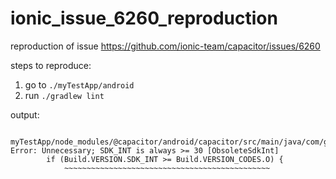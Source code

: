 # ionic_issue_6260_reproduction
reproduction of issue https://github.com/ionic-team/capacitor/issues/6260

steps to reproduce:

1. go to `./myTestApp/android`
2. run `./gradlew lint`

output:

<pre><code>
myTestApp/node_modules/@capacitor/android/capacitor/src/main/java/com/getcapacitor/Bridge.java:324: Error: Unnecessary; SDK_INT is always >= 30 [ObsoleteSdkInt]
        if (Build.VERSION.SDK_INT >= Build.VERSION_CODES.O) {
            ~~~~~~~~~~~~~~~~~~~~~~~~~~~~~~~~~~~~~~~~~~~~~~
</code></pre>
